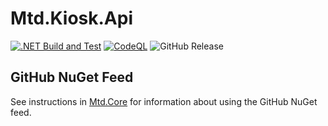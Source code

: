 # Mtd.Kiosk.Api

[![.NET Build and Test](https://github.com/CUMTD/Mtd.Kiosk.Api/actions/workflows/build-test.yml/badge.svg)](https://github.com/CUMTD/Mtd.Kiosk.Api/actions/workflows/build-test.yml)
[![CodeQL](https://github.com/CUMTD/Mtd.Kiosk.Api/actions/workflows/codeql.yml/badge.svg)](https://github.com/CUMTD/Mtd.Kiosk.Api/actions/workflows/codeql.yml)
![GitHub Release](https://img.shields.io/github/v/release/cumtd/Mtd.Kiosk.Api?sort=semver&style=flat&logo=nuget&color=34D058&cacheSeconds=300)

## GitHub NuGet Feed

See instructions in [Mtd.Core](https://github.com/CUMTD/Mtd.Core) for information about using the GitHub NuGet feed.
